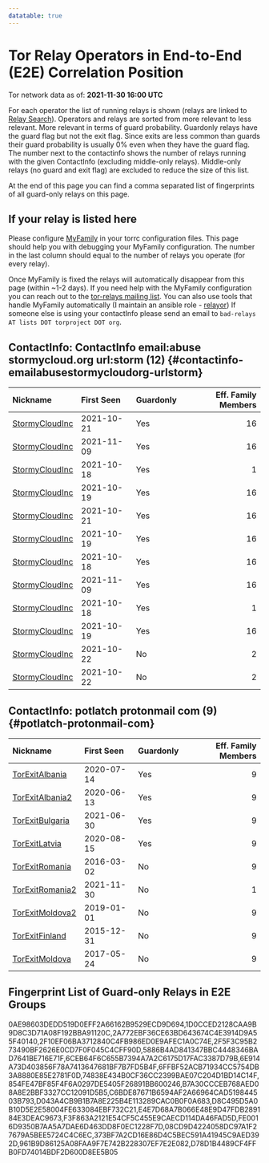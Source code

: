 ```yaml
---
datatable: true
---
```



# Tor Relay Operators in End-to-End (E2E) Correlation Position

Tor network data as of: **2021-11-30 16:00 UTC**

For each operator the list of running relays is shown (relays are linked to [Relay Search](https://metrics.torproject.org/rs.html)).
Operators and relays are sorted from more relevant to less relevant. More relevant in terms of guard probability.
Guardonly relays have the guard flag but not the exit flag.
Since exits are less common than guards their guard probability is usually 0% even when they have the guard flag.
The number next to the contactinfo shows the number of relays running with the given ContactInfo (excluding middle-only relays).
Middle-only relays (no guard and exit flag) are excluded to reduce the size of this list.

At the end of this page you can find a comma separated list of fingerprints of all guard-only relays on this page.

## If your relay is listed here
Please configure [MyFamily](https://www.torproject.org/docs/tor-manual.html.en#MyFamily) in your torrc configuration files.
This page should help you with debugging your MyFamily configuration. The number in the last column should equal to the number of
relays you operate (for every relay).

Once MyFamily is fixed the relays will automatically disappear from this page (within ~1-2 days).
If you need help with the MyFamily configuration you can reach out to the
[tor-relays mailing list](https://lists.torproject.org/cgi-bin/mailman/listinfo/tor-relays).
You can also use tools that handle MyFamily automatically (I maintain an ansible role - 
[relayor](https://medium.com/@nusenu/deploying-tor-relays-with-ansible-6612593fa34d))
If someone else is using your contactInfo please send an email to ```bad-relays AT lists DOT torproject DOT org```.


## ContactInfo: ContactInfo email:abuse stormycloud.org url:storm (12) {#contactinfo-emailabusestormycloudorg-urlstorm}

| Nickname                                                                                                  | First Seen   | Guardonly   |   Eff. Family Members |
|:----------------------------------------------------------------------------------------------------------|:-------------|:------------|----------------------:|
| [StormyCloudInc](https://metrics.torproject.org/rs.html#details/FE0016D9350B7AA5A7DAE6D463DD8F0EC1228F7D) | 2021-10-21   | Yes         |                    16 |
| [StormyCloudInc](https://metrics.torproject.org/rs.html#details/D043A4CB9B1B7A8E225B4E113289CAC0B0F0A683) | 2021-11-09   | Yes         |                    16 |
| [StormyCloudInc](https://metrics.torproject.org/rs.html#details/0AE98603DEDD519D0EFF2A66162B9529ECD9D694) | 2021-10-18   | Yes         |                     1 |
| [StormyCloudInc](https://metrics.torproject.org/rs.html#details/E4E7D68A7B066E48E9D47FDB289184E3DEAC9673) | 2021-10-19   | Yes         |                    16 |
| [StormyCloudInc](https://metrics.torproject.org/rs.html#details/5886B4AD841347BBC4448346BAD7641BE716E71F) | 2021-10-21   | Yes         |                    16 |
| [StormyCloudInc](https://metrics.torproject.org/rs.html#details/2A772EBF36CE63BD643674C4E3914D9A55F40140) | 2021-10-19   | Yes         |                    16 |
| [StormyCloudInc](https://metrics.torproject.org/rs.html#details/2F5F3C95B273490BF2626E0CD7F0F045C4CFF90D) | 2021-10-18   | Yes         |                    16 |
| [StormyCloudInc](https://metrics.torproject.org/rs.html#details/854FE47BF85F4F6A0297DE5405F26891BB600246) | 2021-11-09   | Yes         |                    16 |
| [StormyCloudInc](https://metrics.torproject.org/rs.html#details/D8C495D5A0B10D5E2E58004FE633084EBF732C21) | 2021-10-18   | Yes         |                     1 |
| [StormyCloudInc](https://metrics.torproject.org/rs.html#details/74838E434B0CF36CC2399BAE07C204D1BD14C14F) | 2021-10-19   | Yes         |                    16 |
| [StormyCloudInc](https://metrics.torproject.org/rs.html#details/69093E6A0A39704E69042AA8928148FFAFE15BCB) | 2021-10-22   | No          |                     2 |
| [StormyCloudInc](https://metrics.torproject.org/rs.html#details/76AE930782A3EA62AB5C0D72C6C72EF291D37B4E) | 2021-10-22   | No          |                     2 |

## ContactInfo: potlatch protonmail com (9) {#potlatch-protonmail-com}

| Nickname                                                                                                   | First Seen   | Guardonly   |   Eff. Family Members |
|:-----------------------------------------------------------------------------------------------------------|:-------------|:------------|----------------------:|
| [TorExitAlbania](https://metrics.torproject.org/rs.html#details/373BF7A2CD16E86D4C5BEC591A41945C9AED392D)  | 2020-07-14   | Yes         |                     9 |
| [TorExitAlbania2](https://metrics.torproject.org/rs.html#details/D78D1B4489CF4FFB0FD74014BDF2D600D8EE5B05) | 2020-06-13   | Yes         |                     9 |
| [TorExitBulgaria](https://metrics.torproject.org/rs.html#details/961B9D86125A08FAA9F7E742B228307EF7E2E082) | 2021-06-30   | Yes         |                     9 |
| [TorExitLatvia](https://metrics.torproject.org/rs.html#details/08CD9D4224058DC97A1F27679A5BEE5724C4C6EC)   | 2020-08-15   | Yes         |                     9 |
| [TorExitRomania](https://metrics.torproject.org/rs.html#details/4061C553CA88021B8302F0814365070AAE617270)  | 2016-03-02   | No          |                     9 |
| [TorExitRomania2](https://metrics.torproject.org/rs.html#details/43A74F822D2F8FF3ADBE6949B74F0152A568B0F5) | 2021-11-30   | No          |                     1 |
| [TorExitMoldova2](https://metrics.torproject.org/rs.html#details/742C45F2D9004AADE0077E528A4418A6A81BC2BA) | 2019-01-01   | No          |                     9 |
| [TorExitFinland](https://metrics.torproject.org/rs.html#details/9B31F1F1C1554F9FFB3455911F82E818EF7C7883)  | 2015-12-31   | No          |                     9 |
| [TorExitMoldova](https://metrics.torproject.org/rs.html#details/B06F093A3D4DFAD3E923F4F28A74901BD4F74EB1)  | 2017-05-24   | No          |                     9 |


## Fingerprint List of Guard-only Relays in E2E Groups

0AE98603DEDD519D0EFF2A66162B9529ECD9D694,1D0CCED2128CAA9B9D8C3D71A08F192BBA91120C,2A772EBF36CE63BD643674C4E3914D9A55F40140,2F10EF06BA3712840C4FB986ED0E9AFEC1A0C74E,2F5F3C95B273490BF2626E0CD7F0F045C4CFF90D,5886B4AD841347BBC4448346BAD7641BE716E71F,6CEB64F6C655B7394A7A2C6175D17FAC3387D79B,6E914A73D403856F78A7413647681BF7B7FD5B4F,6FFBF52ACB71934CC5754DB3A8880E85E2781F0D,74838E434B0CF36CC2399BAE07C204D1BD14C14F,854FE47BF85F4F6A0297DE5405F26891BB600246,B7A30CCCEB768AED08A8E2BBF3327CC12091D5B5,C6BDE87671B6594AF2A66964CAD519844503B793,D043A4CB9B1B7A8E225B4E113289CAC0B0F0A683,D8C495D5A0B10D5E2E58004FE633084EBF732C21,E4E7D68A7B066E48E9D47FDB289184E3DEAC9673,F3F863A2121E54CF5C455E9CAECD114DA46FAD5D,FE0016D9350B7AA5A7DAE6D463DD8F0EC1228F7D,08CD9D4224058DC97A1F27679A5BEE5724C4C6EC,373BF7A2CD16E86D4C5BEC591A41945C9AED392D,961B9D86125A08FAA9F7E742B228307EF7E2E082,D78D1B4489CF4FFB0FD74014BDF2D600D8EE5B05